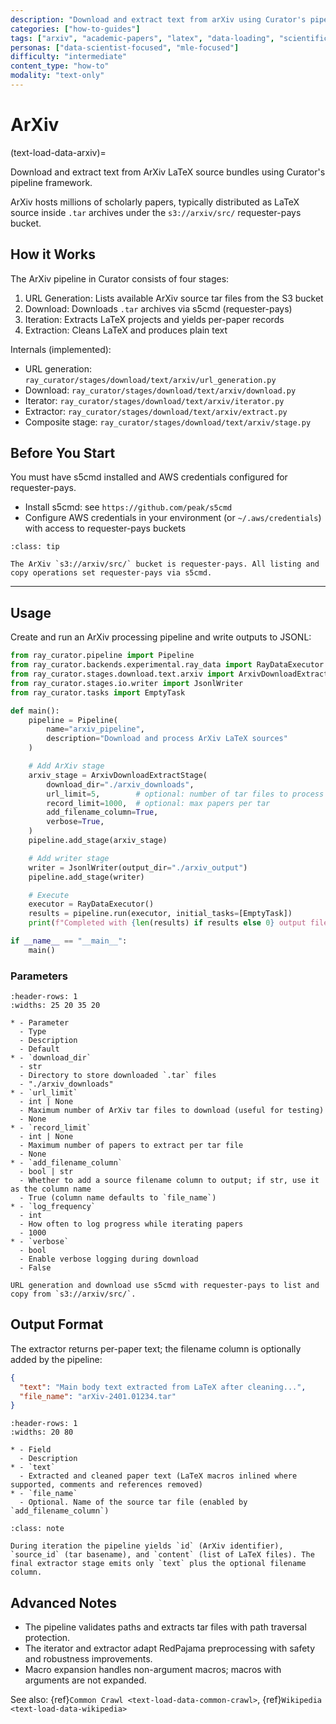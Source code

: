 ```yaml
---
description: "Download and extract text from arXiv using Curator's pipeline framework"
categories: ["how-to-guides"]
tags: ["arxiv", "academic-papers", "latex", "data-loading", "scientific-data"]
personas: ["data-scientist-focused", "mle-focused"]
difficulty: "intermediate"
content_type: "how-to"
modality: "text-only"
---
```


# ArXiv

(text-load-data-arxiv)=

Download and extract text from ArXiv LaTeX source bundles using Curator's pipeline framework.

ArXiv hosts millions of scholarly papers, typically distributed as LaTeX source inside `.tar` archives under the `s3://arxiv/src/` requester-pays bucket.

## How it Works

The ArXiv pipeline in Curator consists of four stages:

1. URL Generation: Lists available ArXiv source tar files from the S3 bucket
2. Download: Downloads `.tar` archives via s5cmd (requester-pays)
3. Iteration: Extracts LaTeX projects and yields per-paper records
4. Extraction: Cleans LaTeX and produces plain text

Internals (implemented):

- URL generation: `ray_curator/stages/download/text/arxiv/url_generation.py`
- Download: `ray_curator/stages/download/text/arxiv/download.py`
- Iterator: `ray_curator/stages/download/text/arxiv/iterator.py`
- Extractor: `ray_curator/stages/download/text/arxiv/extract.py`
- Composite stage: `ray_curator/stages/download/text/arxiv/stage.py`

## Before You Start

You must have s5cmd installed and AWS credentials configured for requester-pays.

- Install s5cmd: see `https://github.com/peak/s5cmd`
- Configure AWS credentials in your environment (or `~/.aws/credentials`) with access to requester-pays buckets

```{admonition} S3 Requester Pays
:class: tip

The ArXiv `s3://arxiv/src/` bucket is requester-pays. All listing and copy operations set requester-pays via s5cmd.
```

---

## Usage

Create and run an ArXiv processing pipeline and write outputs to JSONL:

```python
from ray_curator.pipeline import Pipeline
from ray_curator.backends.experimental.ray_data import RayDataExecutor
from ray_curator.stages.download.text.arxiv import ArxivDownloadExtractStage
from ray_curator.stages.io.writer import JsonlWriter
from ray_curator.tasks import EmptyTask

def main():
    pipeline = Pipeline(
        name="arxiv_pipeline",
        description="Download and process ArXiv LaTeX sources"
    )

    # Add ArXiv stage
    arxiv_stage = ArxivDownloadExtractStage(
        download_dir="./arxiv_downloads",
        url_limit=5,        # optional: number of tar files to process
        record_limit=1000,  # optional: max papers per tar
        add_filename_column=True,
        verbose=True,
    )
    pipeline.add_stage(arxiv_stage)

    # Add writer stage
    writer = JsonlWriter(output_dir="./arxiv_output")
    pipeline.add_stage(writer)

    # Execute
    executor = RayDataExecutor()
    results = pipeline.run(executor, initial_tasks=[EmptyTask])
    print(f"Completed with {len(results) if results else 0} output files")

if __name__ == "__main__":
    main()
```

### Parameters

```{list-table} ArxivDownloadExtractStage Parameters
:header-rows: 1
:widths: 25 20 35 20

* - Parameter
  - Type
  - Description
  - Default
* - `download_dir`
  - str
  - Directory to store downloaded `.tar` files
  - "./arxiv_downloads"
* - `url_limit`
  - int | None
  - Maximum number of ArXiv tar files to download (useful for testing)
  - None
* - `record_limit`
  - int | None
  - Maximum number of papers to extract per tar file
  - None
* - `add_filename_column`
  - bool | str
  - Whether to add a source filename column to output; if str, use it as the column name
  - True (column name defaults to `file_name`)
* - `log_frequency`
  - int
  - How often to log progress while iterating papers
  - 1000
* - `verbose`
  - bool
  - Enable verbose logging during download
  - False
```

```{note}
URL generation and download use s5cmd with requester-pays to list and copy from `s3://arxiv/src/`.
```

## Output Format

The extractor returns per-paper text; the filename column is optionally added by the pipeline:

```json
{
  "text": "Main body text extracted from LaTeX after cleaning...",
  "file_name": "arXiv-2401.01234.tar"  
}
```

```{list-table} Output Fields
:header-rows: 1
:widths: 20 80

* - Field
  - Description
* - `text`
  - Extracted and cleaned paper text (LaTeX macros inlined where supported, comments and references removed)
* - `file_name`
  - Optional. Name of the source tar file (enabled by `add_filename_column`)
```

```{admonition} Intermediate Fields
:class: note

During iteration the pipeline yields `id` (ArXiv identifier), `source_id` (tar basename), and `content` (list of LaTeX files). The final extractor stage emits only `text` plus the optional filename column.
```

## Advanced Notes

- The pipeline validates paths and extracts tar files with path traversal protection.
- The iterator and extractor adapt RedPajama preprocessing with safety and robustness improvements.
- Macro expansion handles non-argument macros; macros with arguments are not expanded.

See also: {ref}`Common Crawl <text-load-data-common-crawl>`, {ref}`Wikipedia <text-load-data-wikipedia>`

